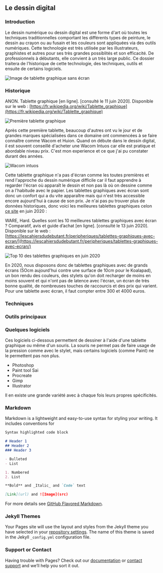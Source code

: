 ## Le dessin digital

### Introduction

Le dessin numérique ou  dessin digital  est une forme d'art où toutes les techniques traditionnelles comportant les différents types de peinture, le dessin au crayon ou au fusain et les couleurs sont appliquées via des outils numériques. Cette technologie est très utilisée par les illustrateurs, graphistes et autres pour ses très grandes possiblités et son efficacité. De professionnels à débutants, elle convient à un très large public. 
Ce dossier traitera de l'historique de cette technologie, des techniques, outils et ensuite de certains logiciels.

![Image de tablette graphique sans écran](https://lescahiersdudebutant.fr/wp-content/uploads/2019/10/meilleure-tablette-graphique.jpg)

### Historique
ANON. Tablette graphique [en ligne]. [consulté le 11 juin 2020]. Disponible sur le web : [https://fr.wikipedia.org/wiki/Tablette_graphique](https://fr.wikipedia.org/wiki/Tablette_graphique)

![Première tablette graphique](https://i58.servimg.com/u/f58/18/73/43/70/travai10.png)

Après cette première tablette, beaucoup d'autres ont vu le jour et de grandes marques spécialisées dans ce domaine ont commencées à se faire connaître comme Wacom et Huion. Quand on débute dans le dessin digital, il est souvent conseillé d'acheter une Wacom Intuos car elle est pratique et abordable niveau prix. C'est mon experience et ce que j'ai pu constater durant des années. 

![Wacom intuos](https://http2.mlstatic.com/tableta-digitalizadora-wacom-intuos-draw-creative-pen-tablet-D_NQ_NP_815905-MEC31354633379_072019-O.jpg)

Cette tablette graphique n'a pas d'écran comme les toutes premières et rend l'approche du dessin numérique difficile car il faut apprendre à regarder l'écran où apparaît le dessin et non pas là où on dessine comme on a l'habitude avec le papier. Les tablettes graphiques avec écran sont donc un confort qui a du vite apparaître mais qui n'est très accessible encore aujourd'hui à cause de son prix. Je n'ai pas pu trouver plus de données historiques, donc voici les meilleures tablettes graphiques celon [ce site](https://lescahiersdudebutant.fr/peripheriques/tablettes-graphiques-avec-ecran/) en juin 2020 : 

WARE, Hard. Quelles sont les 10 meilleures tablettes graphiques avec écran ? Comparatif, avis et guide d’achat [en ligne]. [consulté le 13 juin 2020]. Disponible sur le web : [https://lescahiersdudebutant.fr/peripheriques/tablettes-graphiques-avec-ecran/](https://lescahiersdudebutant.fr/peripheriques/tablettes-graphiques-avec-ecran/)

![Top 10 des tablettes graphiques en juin 2020](https://i58.servimg.com/u/f58/18/73/43/70/travai11.png)

En 2020, nous disposons donc de tablettes graphiques avec de grands écrans (5Ocm aujourd'hui contre une surface de 10cm pour le Koalapad), un bon rendu des couleurs, des stylets qu'on doit recharger de moins en moins souvent et qui n'ont pas de latence avec l'écran, un écran de très bonne qualité, de nombreuses touches de raccourcis et des prix qui varient. Pour une tablette avec écran, il faut compter entre 300 et 4000 euros. 

### Techniques 

### Outils principaux

### Quelques logiciels 
Ces logiciels ci-dessous permettent de dessiner à l'aide d'une tablette graphique ou même d'un souris. La souris ne permet pas de faire usage de la pression comme avec le stylet, mais certains logiciels (comme Paint) ne le permettent pas non plus.

- Photoshop
- Paint tool Sai
- Procreate
- Gimp
- Illustrator 

Il en existe une grande variété avec à chaque fois leurs propres spécificités. 

### Markdown

Markdown is a lightweight and easy-to-use syntax for styling your writing. It includes conventions for

```markdown
Syntax highlighted code block

# Header 1
## Header 2
### Header 3

- Bulleted
- List

1. Numbered
2. List

**Bold** and _Italic_ and `Code` text

[Link](url) and ![Image](src)
```

For more details see [GitHub Flavored Markdown](https://guides.github.com/features/mastering-markdown/).

### Jekyll Themes

Your Pages site will use the layout and styles from the Jekyll theme you have selected in your [repository settings](https://github.com/WendLS/Aori/settings). The name of this theme is saved in the Jekyll `_config.yml` configuration file.

### Support or Contact

Having trouble with Pages? Check out our [documentation](https://help.github.com/categories/github-pages-basics/) or [contact support](https://github.com/contact) and we’ll help you sort it out.
